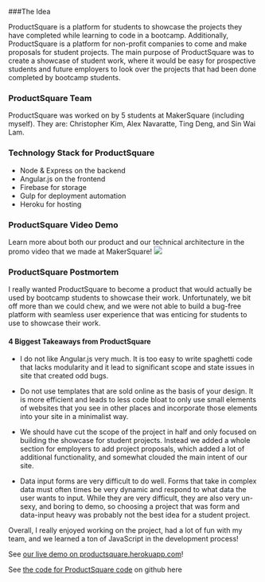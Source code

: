###The Idea

ProductSquare is a platform for students to showcase the projects they have completed while learning to code in a bootcamp. Additionally, ProductSquare is a platform for non-profit companies to come and make proposals for student projects. The main purpose of ProductSquare was to create a showcase of student work, where it would be easy for prospective students and future employers to look over the projects that had been done completed by bootcamp students.

### ProductSquare Team

ProductSquare was worked on by 5 students at MakerSquare (including myself). They are: Christopher Kim, Alex Navaratte, Ting Deng, and Sin Wai Lam.

### Technology Stack for ProductSquare

* Node & Express on the backend
* Angular.js on the frontend
* Firebase for storage
* Gulp for deployment automation
* Heroku for hosting

### ProductSquare Video Demo

Learn more about both our product and our technical architecture in the promo video that we made at MakerSquare!
[![](/images/projects/product-square-video.png)](https://vimeo.com/142969652)


### ProductSquare Postmortem 

I really wanted ProductSquare to become a product that would actually be used by bootcamp students to showcase their work. Unfortunately, we bit off more than we could chew, and we were not able to build a bug-free platform with seamless user experience that was enticing for students to use to showcase their work.

#### 4 Biggest Takeaways from ProductSquare

* I do not like Angular.js very much. It is too easy to write spaghetti code that lacks modularity and it lead to significant scope and state issues in site that created odd bugs.

* Do not use templates that are sold online as the basis of your design. It is more efficient and leads to less code bloat to only use small elements of websites that you see in other places and incorporate those elements into your site in a minimalist way.

* We should have cut the scope of the project in half and only focused on building the showcase for student projects. Instead we added a whole section for employers to add project proposals, which added a lot of additional functionality, and somewhat clouded the main intent of our site.

* Data input forms are very difficult to do well. Forms that take in complex data must often times be very dynamic and respond to what data the user wants to input. While they are very difficult, they are also very un-sexy, and boring to demo, so choosing a project that was form and data-input heavy was probably not the best idea for a student project. 

Overall, I really enjoyed working on the project, had a lot of fun with my team, and we learned a ton of JavaScript in the development process!

See [our live demo on productsquare.herokuapp.com](http://productsquare.herokuapp.com/)!

See [the code for ProductSquare code](https://github.com/dswright/ProductSquare) on github here



